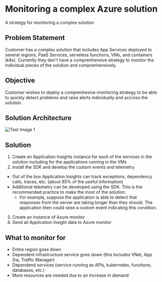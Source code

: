 # Monitoring a complex Azure solution

A strategy for monitoring a complex solution

## Problem Statement

Customer has a complex solution that includes App Services deployed to several regions, PaaS Services, serveless functions, VMs, and containers (k8s). Currently they don't have a comprenhensive strategy to monitor the individual pieces of the solution and comprenhensively.

## Objective

Customer wishes to deploy a comprenhesive monitoring strategy to be able to quickly detect problems and raise alerts individually and accross the solution.

## Solution Architecture

![Test Image 1](https://github.com/msalemor/azuremonitoring/blob/master/Complex%20Solution.png)

## Solution

1) Create an Application Insights instance for each of the services in the solution including for the applications running in the VMs
2) Install the SDK and develop the custom events and telemetry
 - Out of the box Application Insights can track exceptions, dependency calls, traces, etc. (about 85% of the useful information)
 - Additional telemetry can be developed using the SDK. This is the recommended practice to make the most of the solution.
   - For example, suppose the application is able to detect that responses from the server are taking longer than they should. The application then could raise a custom event indicating this condition.
3) Create an instance of Azure monitor 
4) Send all Application Insight data to Azure monitor

## What to monitor for
- Entire region goes down
- Dependent infrastructure service goes down (this includes VNet, App Gw, Traffic Manager)
- Dependend services (service running as APIs, kubernetes, functions, databases, etc.)
- More resources are needed due to an increase in demand

